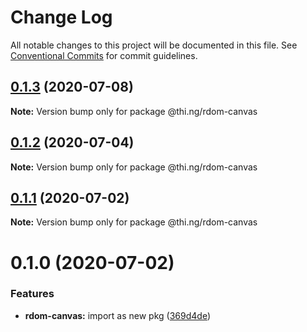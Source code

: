 # Change Log

All notable changes to this project will be documented in this file.
See [Conventional Commits](https://conventionalcommits.org) for commit guidelines.

## [0.1.3](https://github.com/thi-ng/umbrella/compare/@thi.ng/rdom-canvas@0.1.2...@thi.ng/rdom-canvas@0.1.3) (2020-07-08)

**Note:** Version bump only for package @thi.ng/rdom-canvas





## [0.1.2](https://github.com/thi-ng/umbrella/compare/@thi.ng/rdom-canvas@0.1.1...@thi.ng/rdom-canvas@0.1.2) (2020-07-04)

**Note:** Version bump only for package @thi.ng/rdom-canvas





## [0.1.1](https://github.com/thi-ng/umbrella/compare/@thi.ng/rdom-canvas@0.1.0...@thi.ng/rdom-canvas@0.1.1) (2020-07-02)

**Note:** Version bump only for package @thi.ng/rdom-canvas





# 0.1.0 (2020-07-02)


### Features

* **rdom-canvas:** import as new pkg ([369d4de](https://github.com/thi-ng/umbrella/commit/369d4de29c0b0c1ff3092126902f1835ac61870e))
